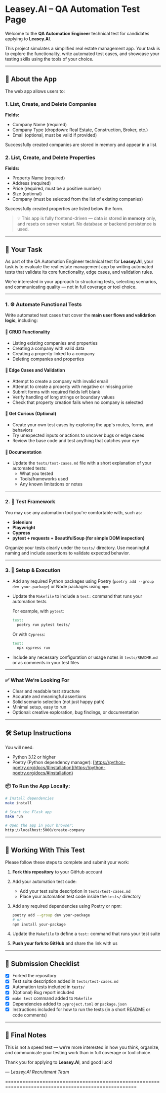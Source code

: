# Leasey.AI – QA Automation Test Page

Welcome to the **QA Automation Engineer** technical test for candidates applying to **Leasey.AI**.

This project simulates a simplified real estate management app. Your task is to explore the functionality, write automated test cases, and showcase your testing skills using the tools of your choice.

---

## 🏢 About the App

The web app allows users to:

### 1. List, Create, and Delete Companies

**Fields:**

- Company Name (required)
- Company Type (dropdown: Real Estate, Construction, Broker, etc.)
- Email (optional, must be valid if provided)

Successfully created companies are stored in memory and appear in a list.

### 2. List, Create, and Delete Properties

**Fields:**

- Property Name (required)
- Address (required)
- Price (required, must be a positive number)
- Size (optional)
- Company (must be selected from the list of existing companies)

Successfully created properties are listed below the form.

> 💡 This app is fully frontend-driven — data is stored **in memory** only, and resets on server restart. No database or backend persistence is used.

---

## 🎯 Your Task

As part of the QA Automation Engineer technical test for **Leasey.AI**, your task is to evaluate the real estate management app by writing automated tests that validate its core functionality, edge cases, and validation rules.

We’re interested in your approach to structuring tests, selecting scenarios, and communicating quality — not in full coverage or tool choice.

---

### 1. ⚙️ Automate Functional Tests

Write automated test cases that cover the **main user flows and validation logic**, including:

#### 🔸 CRUD Functionality
- Listing existing companies and properties
- Creating a company with valid data
- Creating a property linked to a company
- Deleting companies and properties

#### 🔸 Edge Cases and Validation
- Attempt to create a company with invalid email
- Attempt to create a property with negative or missing price
- Submit forms with required fields left blank
- Verify handling of long strings or boundary values
- Check that property creation fails when no company is selected

#### 🔸 Get Curious (Optional)
- Create your own test cases by exploring the app's routes, forms, and behaviors
- Try unexpected inputs or actions to uncover bugs or edge cases
- Review the base code and test anything that catches your eye

#### 🔸 Documentation
- Update the `tests/test-cases.md` file with a short explanation of your automated tests:
  - What you tested
  - Tools/frameworks used
  - Any known limitations or notes

---

### 2. 🧪 Test Framework

You may use any automation tool you're comfortable with, such as:

- **Selenium**
- **Playwright**
- **Cypress**
- **pytest + requests + BeautifulSoup (for simple DOM inspection)**

Organize your tests clearly under the `tests/` directory. Use meaningful naming and include assertions to validate expected behavior.

---

### 3. 🔧 Setup & Execution

- Add any required Python packages using Poetry (`poetry add --group dev your-package`) or Node packages using `npm`
- Update the `Makefile` to include a `test:` command that runs your automation tests

  For example, with `pytest`:

  ```makefile
  test:
  	poetry run pytest tests/
  ```

  Or with `Cypress`:

  ```makefile
  test:
  	npx cypress run
  ```

- Include any necessary configuration or usage notes in `tests/README.md` or as comments in your test files

---

### ✅ What We’re Looking For

- Clear and readable test structure
- Accurate and meaningful assertions
- Solid scenario selection (not just happy path)
- Minimal setup, easy to run
- Optional: creative exploration, bug findings, or documentation

---

## 🛠 Setup Instructions

You will need:

- Python 3.12 or higher
- Poetry (Python dependency manager): [https://python-poetry.org/docs/#installation](https://python-poetry.org/docs/#installation)

### 📦 To Run the App Locally:

```bash
# Install dependencies
make install

# Start the Flask app
make run

# Open the app in your browser:
http://localhost:5000/create-company
```

---

## 📁 Working With This Test

Please follow these steps to complete and submit your work:

1. **Fork this repository** to your GitHub account
2. Add your automation test code:
   - Add your test suite description in `tests/test-cases.md`
   - Place your automation test code inside the `tests/` directory
3. Add any required dependencies using Poetry or npm:

   ```bash
   poetry add --group dev your-package
   # or
   npm install your-package
   ```

4. Update the `Makefile` to define a `test:` command that runs your test suite
5. **Push your fork to GitHub** and share the link with us

---

## 📝 Submission Checklist

- [x] Forked the repository  
- [x] Test suite description added in `tests/test-cases.md`  
- [x] Automation tests included in `tests/`  
- [x] (Optional) Bug report included  
- [x] `make test` command added to `Makefile`  
- [x] Dependencies added to `pyproject.toml` or `package.json`  
- [x] Instructions included for how to run the tests (in a short README or code comments)

---

## 🙌 Final Notes

This is not a speed test — we’re more interested in how you think, organize, and communicate your testing work than in full coverage or tool choice.

Thank you for applying to **Leasey.AI**, and good luck!

— *Leasey.AI Recruitment Team*


====================================================================================================

